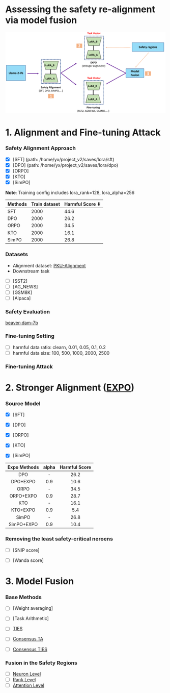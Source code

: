 # Assessing the safety re-alignment via model fusion 
![image](overview.png)

# 1. Alignment and Fine-tuning Attack
### Safety Alignment Approach
- [x] [SFT] (path: /home/yx/project_v2/saves/lora/sft)
- [x] [DPO]  (path: /home/yx/project_v2/saves/lora/dpo)
- [x] [ORPO]
- [x] [KTO]
- [x] [SimPO] 

**Note**: Training config includes lora_rank=128, lora_alpha=256 

| Methods | Train dataset | Harmful Score ⬇ |
|---------|---------------|-----------------|
| SFT     | 2000          | 44.6            |
| DPO     | 2000          | 26.2            |
| ORPO    | 2000          | 34.5            |
| KTO     | 2000          | 16.1            |
| SimPO   | 2000          | 26.8            |


### Datasets
- Alignment dataset: [PKU-Alignment](https://huggingface.co/PKU-Alignment)
- Downstream task

- [ ] [SST2]
- [ ] [AG_NEWS]
- [ ] [GSM8K]
- [ ] [Alpaca]

### Safety Evaluation
[beaver-dam-7b](https://huggingface.co/PKU-Alignment/beaver-dam-7b)

### Fine-tuning Setting
- [ ] harmful data ratio: clearn, 0.01, 0.05, 0.1, 0.2
- [ ] harmful data size: 100, 500, 1000, 2000, 2500

### Fine-tuning Attack

# 2. Stronger Alignment ([EXPO](https://arxiv.org/abs/2404.16792))

### Source Model
- [X] [SFT]
- [X] [DPO]
- [X] [ORPO]
- [X] [KTO]
- [X] [SimPO]


| Expo Methods | alpha | Harmful Score |
|:------------:|:-----:|:-------------:|
| DPO          | -     |     26.2      |
| DPO+EXPO     | 0.9   |     10.6      |
| ORPO         | -     |     34.5      |
| ORPO+EXPO    | 0.9   |     28.7      |
| KTO          | -     |     16.1      |
| KTO+EXPO     | 0.9   |      5.4      |
| SimPO        | -     |     26.8      |
| SimPO+EXPO   | 0.9   |     10.4      |

### Removing the least safety-critical neroens
- [ ] [SNIP score]
- [ ] [Wanda score]


# 3. Model Fusion
### Base Methods
- [ ] [Weight averaging]
- [ ] [Task Arithmetic]
- [ ] [TIES](http://arxiv.org/abs/2306.01708v2)
- [ ] [Consensus TA](https://arxiv.org/abs/2405.07813)
- [ ] [Consensus TIES](https://arxiv.org/abs/2405.07813)


### Fusion in the Safety Regions
- [ ] [Neuron Level](https://arxiv.org/abs/2402.05162)
- [ ] [Rank Level](https://arxiv.org/abs/2402.05162)
- [ ] [Attention Level](https://arxiv.org/abs/2406.01563)